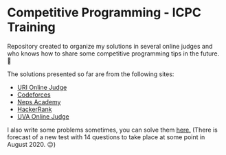# Competitive Programming - ICPC Training
Repository created to organize my solutions in several online judges and who knows how to share some competitive programming tips in the future. 🙂

The solutions presented so far are from the following sites:
- [URI Online Judge](https://www.urionlinejudge.com.br/)
- [Codeforces](https://codeforces.com/)
- [Neps Academy](https://neps.academy/)
- [HackerRank](https://www.hackerrank.com/)
- [UVA Online Judge](https://onlinejudge.org/)

I also write some problems sometimes, you can solve them [here.](https://www.urionlinejudge.com.br/judge/en/problems/author/253) (There is forecast of a new test with 14 questions to take place at some point in August 2020. 😉)
